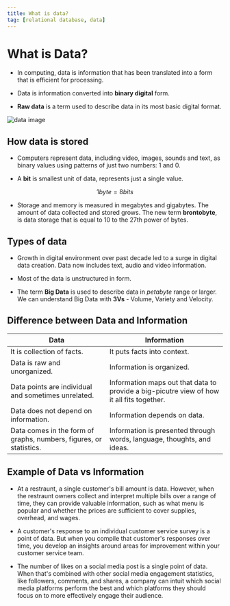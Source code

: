 ```yaml
--- 
title: What is data?
tag: [relational database, data]
---
```


# What is Data?

- In computing, data is information that has been translated into a form that is efficient for processing.

- Data is information converted into **binary digital** form.

- **Raw data** is a term used to describe data in its most basic digital format.


![data image](https://images.twinkl.co.uk/tr/raw/upload/u/ux/what-is-data_ver_1.jpg)


## How data is stored

- Computers represent data, including video, images, sounds and text, as binary values using patterns of just two numbers: 1 and 0.

- A **bit** is smallest unit of data, represents just a single value. 

$$
    1 byte = 8 bits
$$

- Storage and memory is measured in megabytes and gigabytes. The amount of data collected and stored grows. The new term **brontobyte**, is data storage that is equal to 10 to the 27th power of bytes.

## Types of data

- Growth in digital environment over past decade led to a surge in digital data creation. Data now includes text, audio and video information.

- Most of the data is unstructured in form.

- The term **Big Data** is used to describe data in *petabyte* range or larger. We can understand Big Data with **3Vs** - Volume, Variety and Velocity.

## Difference between Data and Information

| Data | Information|
| --- | --- |
| It is collection of facts. | It puts facts into context. |
| Data is raw and unorganized. | Information is organized. |
| Data points are individual and sometimes unrelated. | Information maps out that data to provide a big-picutre view of how it all fits together. |
| Data does not depend on information. | Information depends on data. |
| Data comes in the form of graphs, numbers, figures, or statistics. | Information is presented through words, language, thoughts, and ideas. |


## Example of Data vs Information

- At a restraunt, a single customer's bill amount is data. However, when the restraunt owners collect and interpret multiple bills over a range of time, they can provide valuable information, such as what menu is popular and whether the prices are sufficient to cover supplies, overhead, and wages.

- A customer's response to an individual customer service survey is a point of data. But when you compile that customer's responses over time, you develop an insights around areas for improvement within your customer service team.

- The number of likes on a social media post is a single point of data. When that's combined with other social media engagement statistics, like followers, comments, and shares, a company can intuit which social media platforms perform the best and which platforms they should focus on to more effectively engage their audience.